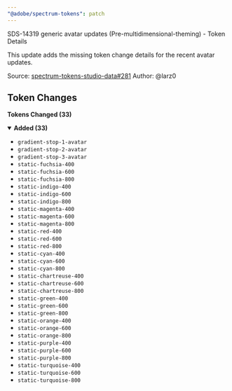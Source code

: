 ```yaml
---
"@adobe/spectrum-tokens": patch
---
```


SDS-14319 generic avatar updates (Pre-multidimensional-theming) - Token Details

This update adds the missing token change details for the recent avatar updates.

Source: [spectrum-tokens-studio-data#281](https://github.com/adobe/spectrum-tokens-studio-data/pull/281)
Author: @larz0

## Token Changes

**Tokens Changed (33)**

<details open><summary><strong>Added (33)</strong></summary>
  
- `gradient-stop-1-avatar`
- `gradient-stop-2-avatar`
- `gradient-stop-3-avatar`
- `static-fuchsia-400`
- `static-fuchsia-600`
- `static-fuchsia-800`
- `static-indigo-400`
- `static-indigo-600`
- `static-indigo-800`
- `static-magenta-400`
- `static-magenta-600`
- `static-magenta-800`
- `static-red-400`
- `static-red-600`
- `static-red-800`
- `static-cyan-400`
- `static-cyan-600`
- `static-cyan-800`
- `static-chartreuse-400`
- `static-chartreuse-600`
- `static-chartreuse-800`
- `static-green-400`
- `static-green-600`
- `static-green-800`
- `static-orange-400`
- `static-orange-600`
- `static-orange-800`
- `static-purple-400`
- `static-purple-600`
- `static-purple-800`
- `static-turquoise-400`
- `static-turquoise-600`
- `static-turquoise-800`
</details>
